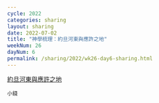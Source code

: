 ```yaml
---
cycle: 2022
categories: sharing
layout: sharing
date: 2022-07-02
title: "神學梳理：約旦河東與應許之地"
weekNum: 26
dayNum: 6
permalink: /sharing/2022/wk26-day6-sharing.html
---
```


[約旦河東與應許之地](https://eccseattle.github.io/media/sharing/2022/wk026/2022-07-02-bin.m4a)

`小錢`
